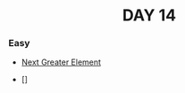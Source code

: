 <h1 align="center"> 
DAY 14
</h1>

### Easy

- [Next Greater Element](https://github.com/asthakri50/100_DAYS_OF_CODE/blob/main/Day14/1.java)

- []
